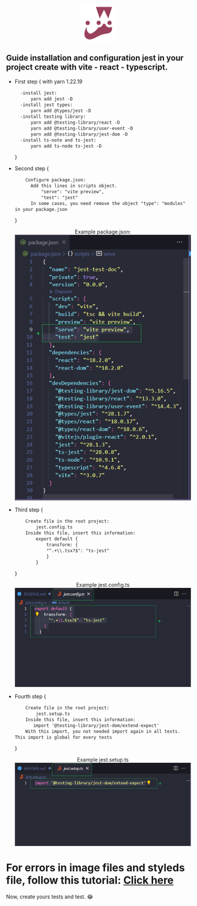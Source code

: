 <p align='center'><img width='100px' src='./src/assets/images/jest-logo.png'/></p>
<p align='center'><h2>Guide installation and configuration jest in your project create with vite - react - typescript.</h1></p>

- First step {
  with yarn 1.22.19

        -install jest:
            yarn add jest -D
        -install jest types:
            yarn add @types/jest -D
        -install testing library:
            yarn add @testing-library/react -D
            yarn add @testing-library/user-event -D
            yarn add @testing-library/jest-dom -D
        -install ts-note and ts-jest:
            yarn add ts-node ts-jest -D

  }

- Second step {

          Configure package.json:
            Add this lines in scripts object.
                "serve": "vite preview",
                "test": "jest"
            In some cases, you need remove the object "type": "modules" in your package.json

  }

  <p align='center'>
  Example package.json: <br/>
  <img src='./src/assets/images/package_json.png'/>
  </p>

- Third step {

          Create file in the root project:
              jest.config.ts
          Inside this file, insert this information:
              export default {
                  transform: {
                  "^.+\\.tsx?$": "ts-jest"
                  }
              }

  }
  <p align='center'>
  Example jest.config.ts <br/>
  <img src='./src/assets/images/jest_config_ts.png'/>
  </p>

- Fourth step {

          Create file in the root project:
              jest.setup.ts
          Inside this file, insert this information:
             import '@testing-library/jest-dom/extend-expect'
          With this import, you not needed import again in all tests. This import is global for every tests

  }
  <p align='center'>
  Example jest.setup.ts <br/>
  <img src='./src/assets/images/jest_setup_ts.png'/>
  </p>

# For errors in image files and styleds file, follow this tutorial: [Click here](https://codingwithmanny.medium.com/quick-jest-setup-with-vitejs-react-typescript-82f325e4323f)

Now, create yours tests and test. 😂
